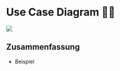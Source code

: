 # Use Case Diagram 🙋‍♂️

![][image-1]

## Zusammenfassung
- Beispiel

[image-1]:	assets/DraggedImage.tiff